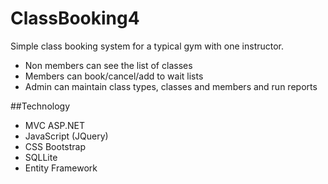 # ClassBooking4
Simple class booking system for a typical gym with one instructor.

- Non members can see the list of classes
- Members can book/cancel/add to wait lists
- Admin can maintain class types, classes and members and run reports

##Technology

- MVC ASP.NET
- JavaScript (JQuery)
- CSS Bootstrap
- SQLLite
- Entity Framework

